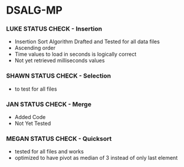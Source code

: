 # DSALG-MP
### LUKE STATUS CHECK - Insertion
- Insertion Sort Algorithm Drafted and Tested for all data files
- Ascending order
- Time values to load in seconds is logically correct
- Not yet retrieved milliseconds values

### SHAWN STATUS CHECK - Selection
- to test for all files

### JAN STATUS CHECK - Merge
- Added  Code
- Not Yet Tested

### MEGAN STATUS CHECK - Quicksort
- tested for all files and works
- optimized to have pivot as median of 3 instead of only last element
